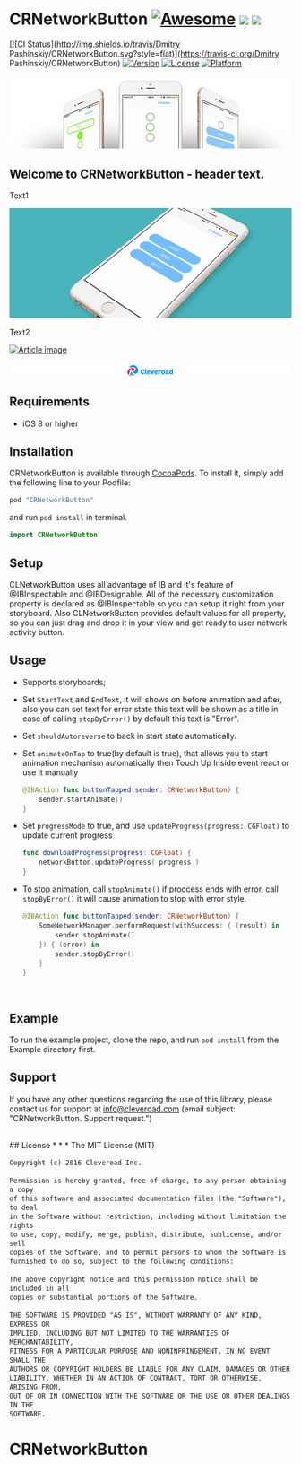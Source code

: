 # CRNetworkButton [![Awesome](https://cdn.rawgit.com/sindresorhus/awesome/d7305f38d29fed78fa85652e3a63e154dd8e8829/media/badge.svg)](https://github.com/sindresorhus/awesome) <img src="https://www.cleveroad.com/public/comercial/label-ios.svg" height="20"> <a href="https://www.cleveroad.com/?utm_source=github&utm_medium=label&utm_campaign=contacts"><img src="https://www.cleveroad.com/public/comercial/label-cleveroad.svg" height="20"></a>

[![CI Status](http://img.shields.io/travis/Dmitry Pashinskiy/CRNetworkButton.svg?style=flat)](https://travis-ci.org/Dmitry Pashinskiy/CRNetworkButton)
[![Version](https://img.shields.io/cocoapods/v/CRNetworkButton.svg?style=flat)](http://cocoapods.org/pods/CRNetworkButton)
[![License](https://img.shields.io/cocoapods/l/CRNetworkButton.svg?style=flat)](http://cocoapods.org/pods/CRNetworkButton)
[![Platform](https://img.shields.io/cocoapods/p/CRNetworkButton.svg?style=flat)](http://cocoapods.org/pods/CRNetworkButton)

![Header image](/images/header.png)

## Welcome to CRNetworkButton - header text.

Text1


![Demo image](/images/demo.gif)

Text2

[![Article image](/images/article.jpg)](https://www.cleveroad.com/blog/case-study-audio-visualization-view-for-android-by-cleveroad)
<br/><br/>
[![Awesome](/images/logo-footer.png)](https://www.cleveroad.com/?utm_source=github&utm_medium=label&utm_campaign=contacts)
<br/>

## Requirements
* iOS 8 or higher

## Installation

CRNetworkButton is available through [CocoaPods](http://cocoapods.org). To install
it, simply add the following line to your Podfile:

```ruby
pod "CRNetworkButton"
```
and run `pod install` in terminal.

```swift
import CRNetworkButton
```

## Setup 
CLNetworkButton uses all advantage of IB and it's feature of @IBInspectable and @IBDesignable. All of the necessary customization property is declared as @IBInspectable so you can setup it right from your storyboard. Also CLNetworkButton provides default values for all property, so you can just drag and drop it in your view and get ready to user network activity button.

## Usage
* Supports storyboards;
* Set `StartText` and `EndText`, it will shows on before animation and after, also you can set text for error state this text will be shown as a title in case of calling `stopByError()` by default this text is "Error".
* Set `shouldAutoreverse` to back in start state automatically.
* Set `animateOnTap` to true(by default is true), that allows you to start animation mechanism automatically then Touch Up Inside event react or use it manually

    ```swift
    @IBAction func buttonTapped(sender: CRNetworkButton) {
        sender.startAnimate()
    }
    ```
* Set `progressMode` to true, and use `updateProgress(progress: CGFloat)` to update current progress

    ```swift
    func downloadProgress(progress: CGFloat) {
        networkButton.updateProgress( progress )
    }
    ```
* To stop animation, call `stopAnimate()` if proccess ends with error, call `stopByError()` it will cause animation to stop with error style.
    
    ```swift
    @IBAction func buttonTapped(sender: CRNetworkButton) {
        SomeNetworkManager.performRequest(withSuccess: { (result) in
            sender.stopAnimate()
        }) { (error) in
            sender.stopByError()
        }
    }
    ```

<br />


## Example

To run the example project, clone the repo, and run `pod install` from the Example directory first.


## Support

If you have any other questions regarding the use of this library, please contact us for support at info@cleveroad.com (email subject: "CRNetworkButton. Support request.") 

<br />
## License
* * *
    The MIT License (MIT)
    
    Copyright (c) 2016 Cleveroad Inc.
    
    Permission is hereby granted, free of charge, to any person obtaining a copy
    of this software and associated documentation files (the "Software"), to deal
    in the Software without restriction, including without limitation the rights
    to use, copy, modify, merge, publish, distribute, sublicense, and/or sell
    copies of the Software, and to permit persons to whom the Software is
    furnished to do so, subject to the following conditions:
    
    The above copyright notice and this permission notice shall be included in all
    copies or substantial portions of the Software.
    
    THE SOFTWARE IS PROVIDED "AS IS", WITHOUT WARRANTY OF ANY KIND, EXPRESS OR
    IMPLIED, INCLUDING BUT NOT LIMITED TO THE WARRANTIES OF MERCHANTABILITY,
    FITNESS FOR A PARTICULAR PURPOSE AND NONINFRINGEMENT. IN NO EVENT SHALL THE
    AUTHORS OR COPYRIGHT HOLDERS BE LIABLE FOR ANY CLAIM, DAMAGES OR OTHER
    LIABILITY, WHETHER IN AN ACTION OF CONTRACT, TORT OR OTHERWISE, ARISING FROM,
    OUT OF OR IN CONNECTION WITH THE SOFTWARE OR THE USE OR OTHER DEALINGS IN THE
    SOFTWARE.



# CRNetworkButton






